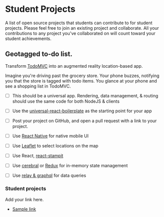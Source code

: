 # Student Projects

A list of open source projects that students can contribute to for student projects. Please feel free to join an existing project and collaborate. All your contributions to any project you've collaborated on will count toward your student achievements.


## Geotagged to-do list.

Transform [TodoMVC](http://todomvc.com/) into an augmented reality location-based app.

Imagine you're driving past the grocery store. Your phone buzzes, notifying you that the store is tagged with todo items. You glance at your phone and see a shopping list in TodoMVC.

* [ ] This should be a universal app. Rendering, data management, & routing should use the same code for both NodeJS & clients
* [ ] Use the [universal-react-boilerplate](https://github.com/cloverfield-tools/universal-react-boilerplate) as the starting point for your app
* [ ] Post your project on GitHub, and open a pull request with a link to your project.
* [ ] Use [React Native](https://facebook.github.io/react-native/) for native mobile UI
* [ ] Use [Leaflet](http://leafletjs.com/) to select locations on the map
* [ ] Use React, [react-stampit](https://github.com/stampit-org/react-stampit)
* [ ] Use [cerebral](https://github.com/christianalfoni/cerebral) or [Redux](https://github.com/gaearon/redux) for in-memory state management
* [ ] Use [relay & graphql](https://facebook.github.io/react/blog/2015/02/20/introducing-relay-and-graphql.html) for data queries


### Student projects

Add your link here.

* [Sample link]()
